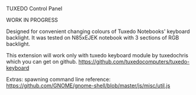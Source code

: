 TUXEDO Control Panel

WORK IN PROGRESS

Designed for convenient changing colours of Tuxedo Notebooks' keyboard backlight.
It was tested on N85xEJEK notebook with 3 sections of RGB backlight.

This extension will work only with tuxedo keyboard module by tuxedochris which you can get on github.
https://github.com/tuxedocomputers/tuxedo-keyboard

Extras: spawning command line reference:
https://github.com/GNOME/gnome-shell/blob/master/js/misc/util.js
